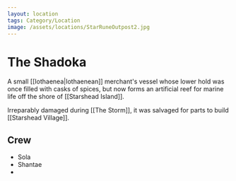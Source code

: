 ```yaml
---
layout: location
tags: Category/Location
image: /assets/locations/StarRuneOutpost2.jpg
---
```


# The Shadoka


A small [[Iothaenea|Iothaenean]] merchant's vessel whose lower hold was once filled with casks of spices, but now forms an artificial reef for marine life off the shore of [[Starshead Island]]. 

Irreparably damaged during [[The Storm]], it was salvaged for parts to build [[Starshead Village]].

## Crew

- Sola
- Shantae
- 




